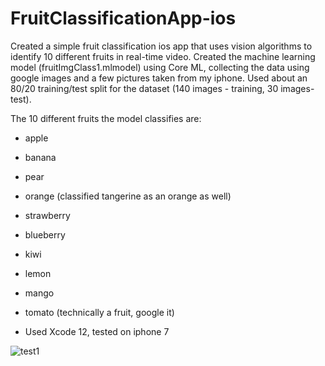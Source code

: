 # FruitClassificationApp-ios

Created a simple fruit classification ios app that uses vision algorithms to identify 10 different fruits in real-time video. Created the machine learning model (fruitImgClass1.mlmodel) using Core ML, collecting the data using google images and a few pictures taken from my iphone. Used about an 80/20 training/test split for the dataset (140 images - training, 30 images- test). 

The 10 different fruits the model classifies are: 

- apple
- banana
- pear
- orange (classified tangerine as an orange as well)
- strawberry
- blueberry
- kiwi
- lemon
- mango
- tomato (technically a fruit, google it)

- Used Xcode 12, tested on iphone 7 

![test1](https://user-images.githubusercontent.com/45298755/104256425-3bf21a00-5449-11eb-866c-6ec242bdc4aa.gif)
